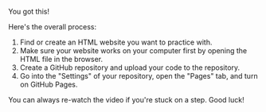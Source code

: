 You got this!

Here's the overall process:
1. Find or create an HTML website you want to practice with.
2. Make sure your website works on your computer first by opening the HTML file in the browser.
3. Create a GitHub repository and upload your code to the repository.
4. Go into the "Settings" of your repository, open the "Pages" tab, and turn on GitHub Pages.

You can always re-watch the video if you're stuck on a step. Good luck!
